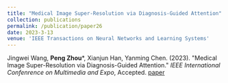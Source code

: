 ```yaml
---
title: "Medical Image Super-Resolution via Diagnosis-Guided Attention"
collection: publications
permalink: /publication/paper26
date: 2023-3-13
venue: 'IEEE Transactions on Neural Networks and Learning Systems'
---
```

Jingwei Wang, **Peng Zhou***, Xianjun Han, Yanming Chen. (2023). &quot;Medical Image Super-Resolution via Diagnosis-Guided Attention.&quot; <i>IEEE International Confenrence on Multimedia and Expo</i>, Accepted. [paper](http://Doctor-Nobody.github.io/papers/icme2023-1.pdf) 
